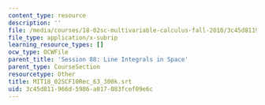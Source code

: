 ```yaml
---
content_type: resource
description: ''
file: /media/courses/18-02sc-multivariable-calculus-fall-2010/3c45d811966d5986a017083fcef09e6c_MIT18_02SCF10Rec_63_300k.vtt
file_type: application/x-subrip
learning_resource_types: []
ocw_type: OCWFile
parent_title: 'Session 88: Line Integrals in Space'
parent_type: CourseSection
resourcetype: Other
title: MIT18_02SCF10Rec_63_300k.srt
uid: 3c45d811-966d-5986-a017-083fcef09e6c
---
```

